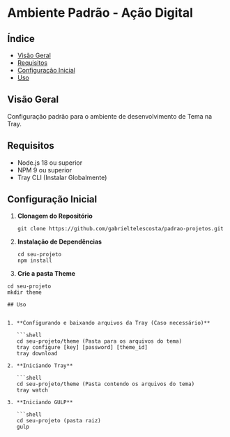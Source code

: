 # Ambiente Padrão - Ação Digital

## Índice

- [Visão Geral](#visão-geral)
- [Requisitos](#requisitos)
- [Configuração Inicial](#configuração-inicial)
- [Uso](#uso)

## Visão Geral

Configuração padrão para o ambiente de desenvolvimento de Tema na Tray.

## Requisitos

- Node.js 18 ou superior
- NPM 9 ou superior
- Tray CLI (Instalar Globalmente)

## Configuração Inicial

1. **Clonagem do Repositório** 

   ```shell
   git clone https://github.com/gabrieltelescosta/padrao-projetos.git

2. **Instalação de Dependências** 

   ```shell
   cd seu-projeto
   npm install

3. **Crie a pasta Theme** 

```shell
cd seu-projeto
mkdir theme
   
## Uso


1. **Configurando e baixando arquivos da Tray (Caso necessário)** 

   ```shell
   cd seu-projeto/theme (Pasta para os arquivos do tema)
   tray configure [key] [password] [theme_id]
   tray download

2. **Iniciando Tray** 

   ```shell
   cd seu-projeto/theme (Pasta contendo os arquivos do tema)
   tray watch

3. **Iniciando GULP** 

   ```shell
   cd seu-projeto (pasta raiz)
   gulp